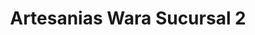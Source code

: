 ---
title: "Artesanias Wara Sucursal 2"
url: /la-paz/artesanias-wara-sucursal-2/
shop: artesanía
---